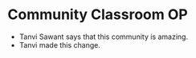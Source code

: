 # Community Classroom OP

- Tanvi Sawant says that this community is amazing.
- Tanvi made this change.

